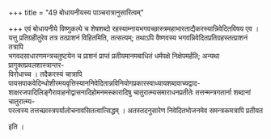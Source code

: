+++
title = "49 बोधायनीयस्य पाञ्चरात्रानुसारित्वम्"

+++
एवं बोधायनीये विष्णुकल्पे च शेषशब्दो रहस्याम्नायभगवच्छास्त्रमहाभारताद्यैकरस्यान्निवेदितविषय एव ।  
यत्तु प्रतिग्रहीतुरेव तत्र तत्प्राशनं विहितमिति, तत्सत्यम्; तथाऽपि वैष्णवस्य भगवन्निवेदितप्रतिग्रहस्तत्प्राशनं तत्रापि  
भगवदसाधारणमन्त्रचतुष्टयेन च प्राशनं प्राप्तं प्रतीयमानमबाधितं धर्मपक्षे निक्षेपमर्हति; अन्यथा प्रागुक्तप्रवलशास्त्रान्तर-  
विरोधाच्च । तदैकरस्यं चात्रापि पायसपाकवेदिन्धोशीरमयवृत्तिस्याननिवेदितान्नविनियोगप्रकारस्वाध्यायशब्दवाच्यद्वाद-  
शाक्षरजपादिलिङ्गैरावाहनोद्वासनादिहोमनमस्कारादिषु चातुरात्म्यसमाराधनप्रतीतेः तत्तन्मन्त्रगतार्ना शब्दानां चातुरात्म्य-  
परत्वस्य तत्तच्छास्त्रपर्यालोचनावसितत्वात्सिद्धम् । अतस्तदनुसारेण निवेदितभोजनमेव समन्त्रकमत्रापि प्रतीयत

इति ।